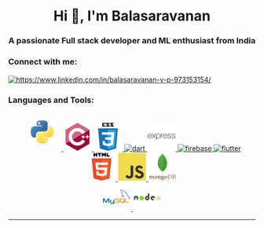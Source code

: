 <h1 align="center">Hi 👋, I'm Balasaravanan</h1>
<h3 align="center">
  A passionate Full stack developer and ML enthusiast from India
</h3>
<!-- 
<p align="left">
  <img
    src="https://komarev.com/ghpvc/?username=balasaravanan3502&label=Profile%20views&color=0e75b6&style=flat"
    alt="balasaravanan3502"
  />
</p> -->

<!-- - 🌱 I’m currently learning **Devops** -->
<h3 align="left">Connect with me:</h3>
<p align="left">
  <a
    href="https://linkedin.com/in/https://www.linkedin.com/in/balasaravanan-v-p-973153154/"
    target="blank"
    ><img
      align="center"
      src="https://raw.githubusercontent.com/rahuldkjain/github-profile-readme-generator/master/src/images/icons/Social/linked-in-alt.svg"
      alt="https://www.linkedin.com/in/balasaravanan-v-p-973153154/"
      height="30"
  /></a>
</p>

<h3 align="left">Languages and Tools:</h3>
<p align="center">
  <a href="https://www.python.org" target="_blank" rel="noreferrer">
    <img
      src="https://raw.githubusercontent.com/devicons/devicon/master/icons/python/python-original.svg"
      alt="python"
      height="58"
      style="margin: 10px"
    />
  </a>
  <a href="https://www.w3schools.com/cpp/" target="_blank" rel="noreferrer">
    <img
      src="https://raw.githubusercontent.com/devicons/devicon/master/icons/cplusplus/cplusplus-original.svg"
      alt="cplusplus"
      height="58"
    />
  </a>
  <a href="https://www.w3schools.com/css/" target="_blank" rel="noreferrer">
    <img
      src="https://raw.githubusercontent.com/devicons/devicon/master/icons/css3/css3-original-wordmark.svg"
      alt="css3"
      height="58"
    />
  </a>
  <a href="https://dart.dev" target="_blank" rel="noreferrer">
    <img
      src="https://www.vectorlogo.zone/logos/dartlang/dartlang-icon.svg"
      alt="dart"
      height="58"
    />
  </a>
  <a href="https://expressjs.com" target="_blank" rel="noreferrer">
    <img
      src="https://raw.githubusercontent.com/devicons/devicon/master/icons/express/express-original-wordmark.svg"
      alt="express"
      height="58"
    />
  </a>
  <a href="https://firebase.google.com/" target="_blank" rel="noreferrer">
    <img
      src="https://www.vectorlogo.zone/logos/firebase/firebase-icon.svg"
      alt="firebase"
      height="58"
    />
  </a>
  <a href="https://flutter.dev" target="_blank" rel="noreferrer">
    <img
      src="https://www.vectorlogo.zone/logos/flutterio/flutterio-icon.svg"
      alt="flutter"
      height="58"
    />
  </a>
  <a href="https://www.w3.org/html/" target="_blank" rel="noreferrer">
    <img
      src="https://raw.githubusercontent.com/devicons/devicon/master/icons/html5/html5-original-wordmark.svg"
      alt="html5"
      height="58"
    />
  </a>
  <a
    href="https://developer.mozilla.org/en-US/docs/Web/JavaScript"
    target="_blank"
    rel="noreferrer"
  >
    <img
      src="https://raw.githubusercontent.com/devicons/devicon/master/icons/javascript/javascript-original.svg"
      alt="javascript"
      height="58"
    />
  </a>
  <a href="https://www.mongodb.com/" target="_blank" rel="noreferrer">
    <img
      src="https://raw.githubusercontent.com/devicons/devicon/master/icons/mongodb/mongodb-original-wordmark.svg"
      alt="mongodb"
      height="58"
    /> </a
  ><br />

  <a href="https://www.mysql.com/" target="_blank" rel="noreferrer">
    <img
      src="https://raw.githubusercontent.com/devicons/devicon/master/icons/mysql/mysql-original-wordmark.svg"
      alt="mysql"
      height="58"
    />
  </a>
  <a href="https://nodejs.org" target="_blank" rel="noreferrer">
    <img
      src="https://raw.githubusercontent.com/devicons/devicon/master/icons/nodejs/nodejs-original-wordmark.svg"
      alt="nodejs"
      height="58"
    />
  </a>

</p>
<hr>
<!-- <p>
  <img
    align="left"
    src="https://github-readme-stats.vercel.app/api/top-langs?username=balasaravanan3502&show_icons=true&locale=en&layout=compact"
    alt="balasaravanan3502"
  />
</p> -->

<!-- <p>
  &nbsp;<img
    align="center"
    src="https://github-readme-stats.vercel.app/api?username=balasaravanan3502&show_icons=true&locale=en&theme=radical"
    alt="balasaravanan3502"
  />
</p> -->
